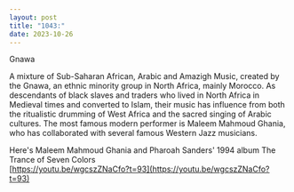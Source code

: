 ```yaml
---
layout: post
title: "1043:"
date: 2023-10-26
---
```


Gnawa

A mixture of Sub-Saharan African, Arabic and Amazigh Music, created by the Gnawa, an ethnic minority group in North Africa, mainly Morocco. As descendants of black slaves and traders who lived in North Africa in Medieval times and converted to Islam, their music has influence from both the ritualistic drumming of West Africa and the sacred singing of Arabic cultures. The most famous modern performer is Maleem Mahmoud Ghania, who has collaborated with several famous Western Jazz musicians.

Here's Maleem Mahmoud Ghania and Pharoah Sanders' 1994 album The Trance of Seven Colors  
[https://youtu.be/wgcszZNaCfo?t=93](https://youtu.be/wgcszZNaCfo?t=93)

